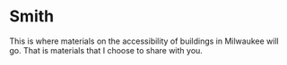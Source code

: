 # Smith
This is where materials on the accessibility of buildings in Milwaukee will go. That is materials that I choose to share with you. 
